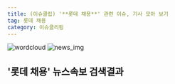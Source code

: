 ```yaml
---
title: (이슈클립) '**롯데 채용**' 관련 이슈, 기사 모아 보기
tag: 롯데 채용
category: 이슈클리핑
---
```

![wordcloud](https://s3.ap-northeast-2.amazonaws.com/lyrics101-wordcloud/2018-09-18-1537209924.png)
![news_img](https://user-images.githubusercontent.com/42597476/44507050-1206f400-a6e4-11e8-8d98-7ffbfebb353f.png)
## **'**롯데 채용**'** 뉴스속보 검색결과

